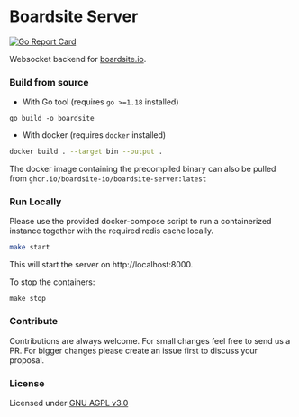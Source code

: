 # Boardsite Server
[![Go Report Card](https://goreportcard.com/badge/github.com/boardsite-io/server)](https://goreportcard.com/report/github.com/boardsite-io/server)

Websocket backend for [boardsite.io](https://boardsite.io).


### Build from source
* With Go tool (requires `go >=1.18` installed)
```
go build -o boardsite
```
* With docker (requires `docker` installed) 
```bash
docker build . --target bin --output .
```

The docker image containing the precompiled binary
can also be pulled from `ghcr.io/boardsite-io/boardsite-server:latest`


### Run Locally
Please use the provided docker-compose script to run a containerized 
instance together with the required redis cache locally.
```bash
make start
```
This will start the server on http://localhost:8000.

To stop the containers:
```
make stop
```

### Contribute

Contributions are always welcome. For small changes feel free to send us a PR. For bigger changes please create an issue
first to discuss your proposal.

### License
Licensed under [GNU AGPL v3.0](https://github.com/boardsite-io/boardsite-server/blob/master/LICENSE)